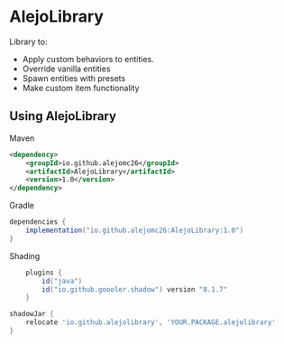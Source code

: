 # AlejoLibrary

Library to:

- Apply custom behaviors to entities.
- Override vanilla entities
- Spawn entities with presets
- Make custom item functionality

## Using AlejoLibrary
Maven
````xml
<dependency>
    <groupId>io.github.alejomc26</groupId>
    <artifactId>AlejoLibrary</artifactId>
    <version>1.0</version>
</dependency>
````

Gradle
````gradle
dependencies {
    implementation("io.github.alejomc26:AlejoLibrary:1.0")
}
````

Shading
````gradle
    plugins {
        id("java")
        id("io.github.goooler.shadow") version "8.1.7"
    }
````
````gradle
shadowJar {
    relocate 'io.github.alejolibrary', 'YOUR.PACKAGE.alejolibrary'
}
````
